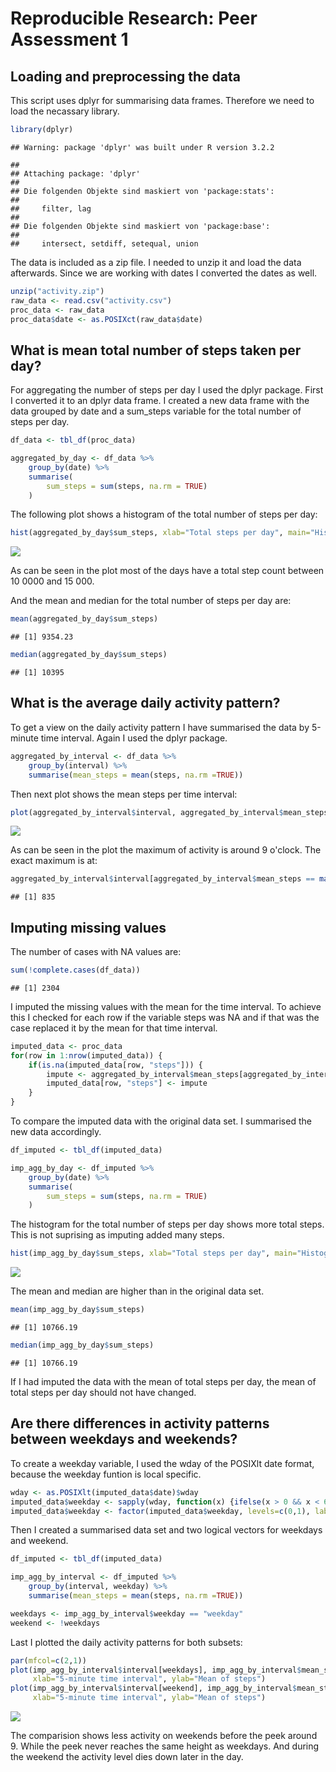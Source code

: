 # Reproducible Research: Peer Assessment 1


## Loading and preprocessing the data

This script uses dplyr for summarising data frames. Therefore we need to load the necassary library.


```r
library(dplyr)
```

```
## Warning: package 'dplyr' was built under R version 3.2.2
```

```
## 
## Attaching package: 'dplyr'
## 
## Die folgenden Objekte sind maskiert von 'package:stats':
## 
##     filter, lag
## 
## Die folgenden Objekte sind maskiert von 'package:base':
## 
##     intersect, setdiff, setequal, union
```

The data is included as a zip file. I needed to unzip it and load the data afterwards. Since we are working with dates I converted the dates as well.


```r
unzip("activity.zip")
raw_data <- read.csv("activity.csv")
proc_data <- raw_data
proc_data$date <- as.POSIXct(raw_data$date)
```

## What is mean total number of steps taken per day?

For aggregating the number of steps per day I used the dplyr package. First I converted it to an dplyr data frame. I created a new data frame with the data grouped by date and a sum_steps variable for the total number of steps per day.


```r
df_data <- tbl_df(proc_data)

aggregated_by_day <- df_data %>% 
    group_by(date) %>% 
    summarise(
        sum_steps = sum(steps, na.rm = TRUE)
    )
```

The following plot shows a histogram of the total number of steps per day:


```r
hist(aggregated_by_day$sum_steps, xlab="Total steps per day", main="Histogram of total steps per day")
```

![](PA1_template_files/figure-html/unnamed-chunk-4-1.png) 

As can be seen in the plot most of the days have a total step count between 10 0000 and 15 000.

And the mean and median for the total number of steps per day are:


```r
mean(aggregated_by_day$sum_steps)
```

```
## [1] 9354.23
```

```r
median(aggregated_by_day$sum_steps)
```

```
## [1] 10395
```

## What is the average daily activity pattern?

To get a view on the daily activity pattern I have summarised the data by 5-minute time interval. Again I used the dplyr package.


```r
aggregated_by_interval <- df_data %>%
    group_by(interval) %>%
    summarise(mean_steps = mean(steps, na.rm =TRUE))
```

Then next plot shows the mean steps per time interval:


```r
plot(aggregated_by_interval$interval, aggregated_by_interval$mean_steps, type="l", xlab="5-minute time interval", ylab="Mean of steps", main="Daily activity pattern")
```

![](PA1_template_files/figure-html/unnamed-chunk-7-1.png) 

As can be seen in the plot the maximum of activity is around 9 o'clock. The exact maximum is at:


```r
aggregated_by_interval$interval[aggregated_by_interval$mean_steps == max(aggregated_by_interval$mean_steps)]
```

```
## [1] 835
```

## Imputing missing values

The number of cases with NA values are:


```r
sum(!complete.cases(df_data))
```

```
## [1] 2304
```

I imputed the missing values with the mean for the time interval. To achieve this I checked for each row if the variable steps was NA and if that was the case replaced it by the mean for that time interval.


```r
imputed_data <- proc_data
for(row in 1:nrow(imputed_data)) {
    if(is.na(imputed_data[row, "steps"])) {
        impute <- aggregated_by_interval$mean_steps[aggregated_by_interval$interval == imputed_data[row, "interval"]]
        imputed_data[row, "steps"] <- impute
    }
}
```

To compare the imputed data with the original data set. I summarised the new data accordingly.


```r
df_imputed <- tbl_df(imputed_data)

imp_agg_by_day <- df_imputed %>% 
    group_by(date) %>%
    summarise(
        sum_steps = sum(steps, na.rm = TRUE)
    )
```

The histogram for the total number of steps per day shows more total steps. This is not suprising as imputing added many steps.


```r
hist(imp_agg_by_day$sum_steps, xlab="Total steps per day", main="Histogram of total steps per day")
```

![](PA1_template_files/figure-html/unnamed-chunk-12-1.png) 

The mean and median are higher than in the original data set.


```r
mean(imp_agg_by_day$sum_steps)
```

```
## [1] 10766.19
```

```r
median(imp_agg_by_day$sum_steps)
```

```
## [1] 10766.19
```

If I had imputed the data with the mean of total steps per day, the mean of total steps per day should not have changed.

## Are there differences in activity patterns between weekdays and weekends?

To create a weekday variable, I used the wday of the POSIXlt date format, because the weekday funtion is local specific.


```r
wday <- as.POSIXlt(imputed_data$date)$wday
imputed_data$weekday <- sapply(wday, function(x) {ifelse(x > 0 && x < 6, 1, 0)} )
imputed_data$weekday <- factor(imputed_data$weekday, levels=c(0,1), labels=c("weekend","weekday"))
```

Then I created a summarised data set and two logical vectors for weekdays and weekend.


```r
df_imputed <- tbl_df(imputed_data)

imp_agg_by_interval <- df_imputed %>%
    group_by(interval, weekday) %>%
    summarise(mean_steps = mean(steps, na.rm =TRUE))

weekdays <- imp_agg_by_interval$weekday == "weekday"
weekend <- !weekdays
```

Last I plotted the daily activity patterns for both subsets:


```r
par(mfcol=c(2,1))
plot(imp_agg_by_interval$interval[weekdays], imp_agg_by_interval$mean_steps[weekdays], type="l", 
     xlab="5-minute time interval", ylab="Mean of steps")
plot(imp_agg_by_interval$interval[weekend], imp_agg_by_interval$mean_steps[weekend], type="l", 
     xlab="5-minute time interval", ylab="Mean of steps")
```

![](PA1_template_files/figure-html/unnamed-chunk-16-1.png) 

The comparision shows less activity on weekends before the peek around 9. While the peek never reaches the same height as weekdays. And during the weekend the activity level dies down later in the day.
